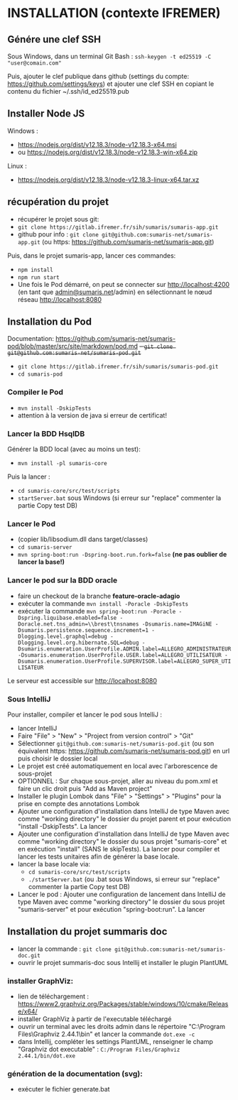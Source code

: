 # INSTALLATION (contexte IFREMER)

## Génére une clef SSH
Sous Windows, dans un terminal Git Bash :
`ssh-keygen -t ed25519 -C "user@comain.com"`

Puis, ajouter le clef publique dans github (settings du compte:  https://github.com/settings/keys) et ajouter une clef SSH en copiant le contenu du fichier ~/.ssh/id_ed25519.pub

## Installer Node JS
Windows : 
- <https://nodejs.org/dist/v12.18.3/node-v12.18.3-x64.msi>
- ou <https://nodejs.org/dist/v12.18.3/node-v12.18.3-win-x64.zip>

Linux : 
- <https://nodejs.org/dist/v12.18.3/node-v12.18.3-linux-x64.tar.xz>

## récupération du projet
 - récupérer le projet sous git: 
 - `git clone https://gitlab.ifremer.fr/sih/sumaris/sumaris-app.git`
 - github pour info : `git clone git@github.com:sumaris-net/sumaris-app.git` (ou https:  <https://github.com/sumaris-net/sumaris-app.git>)
    

Puis, dans le projet sumaris-app, lancer ces commandes:
 - `npm install`
 - `npm run start`
 - Une fois le Pod démarré, on peut se connecter sur <http://localhost:4200> (en tant que admin@sumaris.net/admin) en sélectionnant le nœud réseau <http://localhost:8080>
</s>

## Installation du Pod
Documentation: <https://github.com/sumaris-net/sumaris-pod/blob/master/src/site/markdown/pod.md>
~~- `git clone git@github.com:sumaris-net/sumaris-pod.git`~~
- `git clone https://gitlab.ifremer.fr/sih/sumaris/sumaris-pod.git`
- `cd sumaris-pod`

### Compiler le Pod
- `mvn install -DskipTests`
- attention à la version de java si erreur de certificat!

### Lancer la BDD HsqlDB
Générer la BDD local (avec au moins un test):
- `mvn install -pl sumaris-core`

Puis la lancer :
 - `cd sumaris-core/src/test/scripts`
 - `startServer.bat` sous Windows (si erreur sur "replace" commenter la partie Copy test DB)

### Lancer le Pod
- (copier lib/libsodium.dll dans target/classes)
- `cd sumaris-server`
- `mvn spring-boot:run -Dspring-boot.run.fork=false` **(ne pas oublier de lancer la base!)**

### Lancer le pod sur la BDD oracle
 - faire un checkout de la branche **feature-oracle-adagio**
 - exécuter la commande `mvn install -Poracle -DskipTests`
 - exécuter la commande `mvn spring-boot:run -Poracle -Dspring.liquibase.enabled=false -Doracle.net.tns_admin=\\brest\tnsnames -Dsumaris.name=IMAGiNE -Dsumaris.persistence.sequence.increment=1 -Dlogging.level.graphql=debug -Dlogging.level.org.hibernate.SQL=debug -Dsumaris.enumeration.UserProfile.ADMIN.label=ALLEGRO_ADMINISTRATEUR -Dsumaris.enumeration.UserProfile.USER.label=ALLEGRO_UTILISATEUR -Dsumaris.enumeration.UserProfile.SUPERVISOR.label=ALLEGRO_SUPER_UTILISATEUR`

Le serveur est accessible sur <http://localhost:8080>

### Sous IntelliJ
Pour installer, compiler et lancer le pod sous IntelliJ :
- lancer IntelliJ
- Faire "File" > "New" > "Project from version control" > "Git"
- Sélectionner `git@github.com:sumaris-net/sumaris-pod.git` (ou son équivalent https: <https://github.com/sumaris-net/sumaris-pod.git>) en url puis choisir le dossier local
- Le projet est créé automatiquement en local avec l'arborescence de sous-projet
- OPTIONNEL : Sur chaque sous-projet, aller au niveau du pom.xml et faire un clic droit puis "Add as Maven project"
- Installer le plugin Lombok dans "File" > "Settings" > "Plugins" pour la prise en compte des annotations Lombok
- Ajouter une configuration d'installation dans IntelliJ de type Maven avec comme "working directory" le dossier du projet parent et pour exécution "install -DskipTests". La lancer
- Ajouter une configuration d'installation dans IntelliJ de type Maven avec comme "working directory" le dossier du sous projet "sumaris-core" et en exécution "install" (SANS le skipTests). La lancer pour compiler et lancer les tests unitaires afin de générer la base locale.
- lancer la base locale via:
    - `cd sumaris-core/src/test/scripts`
    - `./startServer.bat` (ou .bat sous Windows, si erreur sur "replace" commenter la partie Copy test DB)        
- Lancer le pod : Ajouter une configuration de lancement dans IntelliJ de type Maven avec comme "working directory" le dossier du sous projet "sumaris-server" et pour exécution "spring-boot:run". La lancer

## Installation du projet summaris doc

- lancer la commande : `git clone git@github.com:sumaris-net/sumaris-doc.git`
- ouvrir le projet summaris-doc sous Intellij et installer le plugin PlantUML

### installer GraphViz:
- lien de téléchargement : <https://www2.graphviz.org/Packages/stable/windows/10/cmake/Release/x64/>
- installer GraphViz à partir de l'executable téléchargé
- ouvrir un terminal avec les droits admin dans le répertoire "C:\Program Files\Graphviz 2.44.1\bin" et lancer la commande `dot.exe -c`    
- dans Intellij,  compléter les settings PlantUML, renseigner le champ "Graphviz dot executable" : `C:/Program Files/Graphviz 2.44.1/bin/dot.exe`

### génération de la documentation (svg):
- exécuter le fichier generate.bat
